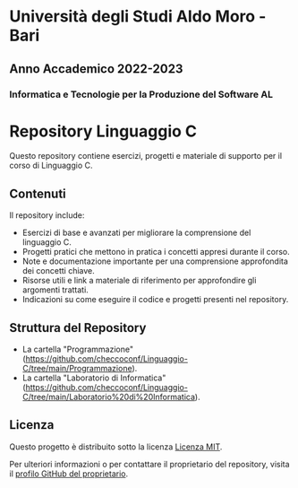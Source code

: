 # Università degli Studi Aldo Moro - Bari

## Anno Accademico 2022-2023

### Informatica e Tecnologie per la Produzione del Software AL

# Repository Linguaggio C

Questo repository contiene esercizi, progetti e materiale di supporto per il corso di Linguaggio C.

## Contenuti

Il repository include:

- Esercizi di base e avanzati per migliorare la comprensione del linguaggio C.
- Progetti pratici che mettono in pratica i concetti appresi durante il corso.
- Note e documentazione importante per una comprensione approfondita dei concetti chiave.
- Risorse utili e link a materiale di riferimento per approfondire gli argomenti trattati.
- Indicazioni su come eseguire il codice e progetti presenti nel repository.

## Struttura del Repository

- La cartella "Programmazione"(https://github.com/checcoconf/Linguaggio-C/tree/main/Programmazione).
- La cartella "Laboratorio di Informatica"(https://github.com/checcoconf/Linguaggio-C/tree/main/Laboratorio%20di%20Informatica).

## Licenza

Questo progetto è distribuito sotto la licenza [Licenza MIT](https://opensource.org/licenses/MIT).

Per ulteriori informazioni o per contattare il proprietario del repository, visita il [profilo GitHub del proprietario](https://github.com/checcoconf).

